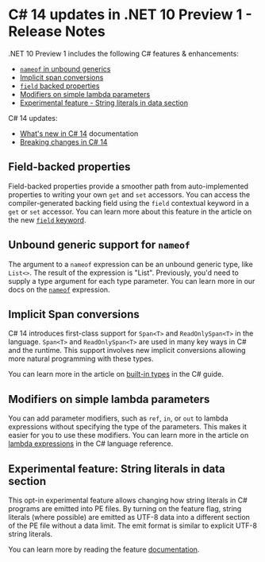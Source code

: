 # C# 14 updates in .NET 10 Preview 1 - Release Notes

.NET 10 Preview 1 includes the following C# features & enhancements:

- [`nameof` in unbound generics](#unbound-generic-support-for-nameof)
- [Implicit span conversions](#implicit-span-conversions)
- [`field` backed properties](#field-backed-properties)
- [Modifiers on simple lambda parameters](#modifiers-on-simple-lambda-parameters)
- [Experimental feature - String literals in data section](#experimental-feature-string-literals-in-data-section)

C# 14 updates:

- [What's new in C# 14](https://learn.microsoft.com/dotnet/csharp/whats-new/csharp-14) documentation
- [Breaking changes in C# 14](https://learn.microsoft.com/dotnet/csharp/whats-new/breaking-changes/compiler%20breaking%20changes%20-%20dotnet%2010)

## Field-backed properties

Field-backed properties provide a smoother path from auto-implemented properties to writing your own `get` and `set` accessors. You can access the compiler-generated backing field using the `field` contextual keyword in a `get` or `set` accessor. You can learn more about this feature in the article on the new [`field` keyword](https://learn.microsoft.com/dotnet/csharp/language-reference/keywords/field).

## Unbound generic support for `nameof`

The argument to a `nameof` expression can be an unbound generic type, like `List<>`. The result of the expression is "List". Previously, you'd need to supply a type argument for each type parameter.  You can learn more in our docs on the [`nameof`](https://learn.microsoft.com/dotnet/csharp/language-reference/operators/nameof) expression.

## Implicit Span conversions

C# 14 introduces first-class support for `Span<T>` and `ReadOnlySpan<T>` in the language. `Span<T>` and `ReadOnlySpan<T>` are used in many key ways in C# and the runtime. This support involves new implicit conversions allowing more natural programming with these types.

You can learn more in the article on [built-in types](https://learn.microsoft.com/dotnet/csharp/language-reference/builtin-types/built-in-types) in the C# guide.

## Modifiers on simple lambda parameters

You can add parameter modifiers, such as `ref`, `in`, or `out` to lambda expressions without specifying the type of the parameters. This makes it easier for you to use these modifiers. You can learn more in the article on [lambda expressions](https://learn.microsoft.com/dotnet/csharp/language-reference/operators/lambda-expressions#input-parameters-of-a-lambda-expression) in the C# language reference.

## Experimental feature: String literals in data section

This opt-in experimental feature allows changing how string literals in C# programs are emitted into PE files. By turning on the feature flag, string literals (where possible) are emitted as UTF-8 data into a different section of the PE file without a data limit. The emit format is similar to explicit UTF-8 string literals.

You can learn more by reading the feature [documentation](https://github.com/dotnet/roslyn/blob/main/docs/features/string-literals-data-section.md).

